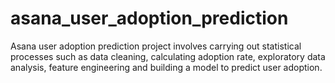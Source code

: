 # asana_user_adoption_prediction
Asana user adoption prediction project involves carrying out statistical processes such as data cleaning, calculating adoption rate, exploratory data analysis, feature engineering and building a model to predict user adoption.
